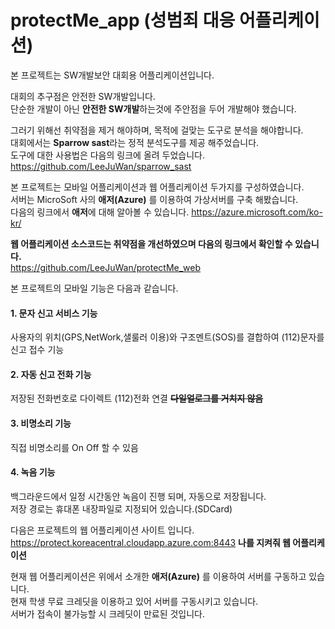 protectMe_app (성범죄 대응 어플리케이션)
=======================================

본 프로젝트는 SW개발보안 대회용 어플리케이션입니다.

대회의 추구점은 안전한 SW개발입니다.  
단순한 개발이 아닌 **안전한 SW개발**하는것에 주안점을 두어 개발해야 했습니다.

그러기 위해선 취약점을 제거 해야하며, 목적에 걸맞는 도구로 분석을 해야합니다.  
대회에서는 **Sparrow sast**라는 정적 분석도구를 제공 해주었습니다.  
도구에 대한 사용법은 다음의 링크에 올려 두었습니다.  <https://github.com/LeeJuWan/sparrow_sast>

본 프로젝트는 모바일 어플리케이션과 웹 어플리케이션 두가지를 구성하였습니다.  
서버는 MicroSoft 사의 **애저(Azure)** 를 이용하여 가상서버를 구축 해봤습니다.  
다음의 링크에서 **애저**에 대해 알아볼 수 있습니다.  <https://azure.microsoft.com/ko-kr/>

**웹 어플리케이션 소스코드는 취약점을 개선하였으며 다음의 링크에서 확인할 수 있습니다.**  
<https://github.com/LeeJuWan/protectMe_web>


본 프로젝트의 모바일 기능은 다음과 같습니다.

#### 1. 문자 신고 서비스 기능
사용자의 위치(GPS,NetWork,샐룰러 이용)와 구조멘트(SOS)를 결합하여 (112)문자를 신고 접수 기능

#### 2. 자동 신고 전화 기능 
저장된 전화번호로 다이렉트 (112)전화 연결 **~~다일얼로그를 거치지 않음~~**

#### 3. 비명소리 기능
직접  비명소리를 On Off 할 수 있음 

#### 4. 녹음 기능
백그라운드에서 일정 시간동안 녹음이 진행 되며, 자동으로 저장됩니다.  
저장 경로는 휴대폰 내장파일로 지정되어 있습니다.(SDCard)

다음은 프로젝트의 웹 어플리케이션 사이트 입니다.  
<https://protect.koreacentral.cloudapp.azure.com:8443>
**나를 지켜줘 웹 어플리케이션**

현재 웹 어플리케이션은 위에서 소개한 **애저(Azure)** 를 이용하여 서버를 구동하고 있습니다.  
현재 학생 무료 크레딧을 이용하고 있어 서버를 구동시키고 있습니다.  
서버가 접속이 불가능할 시 크레딧이 만료된 것입니다.
